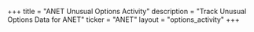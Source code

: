 +++
title = "ANET Unusual Options Activity"
description = "Track Unusual Options Data for ANET"
ticker = "ANET"
layout = "options_activity"
+++

